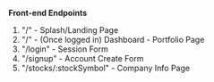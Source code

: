 **Front-end Endpoints**

1. "/" - Splash/Landing Page​
2. "/" - (Once logged in) Dashboard - Portfolio Page
3. "/login" - Session Form
4. "/signup" - Account Create Form
5. "/stocks/:stockSymbol" - Company Info Page
